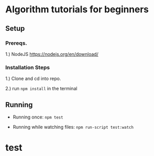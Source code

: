 # Algorithm tutorials for beginners

## Setup

### Prereqs. 

1.) NodeJS https://nodejs.org/en/download/

### Installation Steps

1.) Clone and cd into repo.

2.) run ``npm install`` in the terminal

## Running

- Running once: ``npm test``

- Running while watching files: ``npm run-script test:watch``
# test
